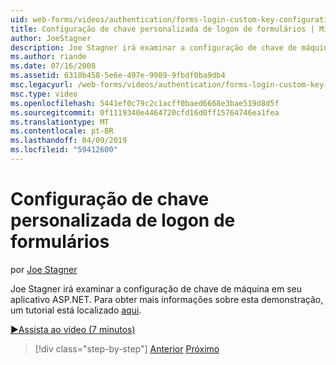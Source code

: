 ```yaml
---
uid: web-forms/videos/authentication/forms-login-custom-key-configuration
title: Configuração de chave personalizada de logon de formulários | Microsoft Docs
author: JoeStagner
description: Joe Stagner irá examinar a configuração de chave de máquina em seu aplicativo ASP.NET. Para obter mais informações sobre esta demonstração, um tutorial está localizado aqui.
ms.author: riande
ms.date: 07/16/2008
ms.assetid: 6310b458-5e6e-497e-9989-9fbdf0ba9db4
msc.legacyurl: /web-forms/videos/authentication/forms-login-custom-key-configuration
msc.type: video
ms.openlocfilehash: 5441ef0c79c2c1acff0baed6668e3bae519d8d5f
ms.sourcegitcommit: 0f1119340e4464720cfd16d0ff15764746ea1fea
ms.translationtype: MT
ms.contentlocale: pt-BR
ms.lasthandoff: 04/09/2019
ms.locfileid: "59412600"
---
```

# <a name="forms-login-custom-key-configuration"></a>Configuração de chave personalizada de logon de formulários

por [Joe Stagner](https://github.com/JoeStagner)

Joe Stagner irá examinar a configuração de chave de máquina em seu aplicativo ASP.NET. Para obter mais informações sobre esta demonstração, um tutorial está localizado [aqui](../../overview/older-versions-security/introduction/forms-authentication-configuration-and-advanced-topics-vb.md).

[&#9654;Assista ao vídeo (7 minutos)](https://channel9.msdn.com/Blogs/ASP-NET-Site-Videos/forms-login-custom-key-configuration)

> [!div class="step-by-step"]
> [Anterior](asp-forms-login-relocation.md)
> [Próximo](add-custom-data-to-the-authentication-method.md)
